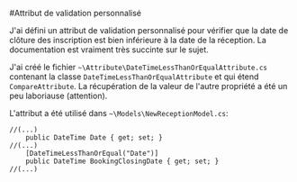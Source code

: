 #Attribut de validation personnalisé

J'ai défini un attribut de validation personnalisé pour vérifier que la date de clôture des inscription est bien inférieure à la date de la réception. La documentation est vraiment très succinte sur le sujet.

J'ai créé le fichier `~\Attribute\DateTimeLessThanOrEqualAttribute.cs` contenant la classe `DateTimeLessThanOrEqualAttribute` et qui étend `CompareAttribute`. La récupération de la valeur de l'autre propriété a été un peu laboriause (attention).

L'attribut a été utilisé dans `~\Models\NewReceptionModel.cs`:

````
//(...)
    public DateTime Date { get; set; }
//(...)
    [DateTimeLessThanOrEqual("Date")]
    public DateTime BookingClosingDate { get; set; }
//(...)
````